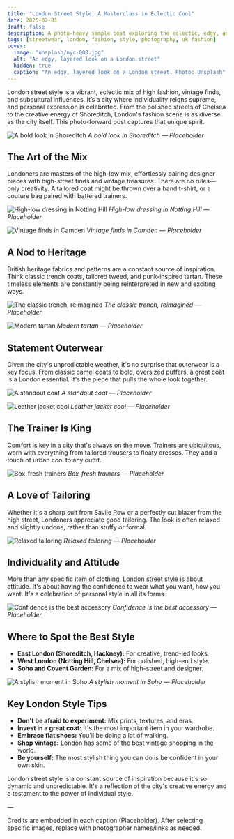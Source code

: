 ```yaml
---
title: "London Street Style: A Masterclass in Eclectic Cool"
date: 2025-02-01
draft: false
description: A photo-heavy sample post exploring the eclectic, edgy, and individualistic nature of London street style.
tags: [streetwear, london, fashion, style, photography, uk fashion]
cover:
  image: "unsplash/nyc-008.jpg"
  alt: "An edgy, layered look on a London street"
  hidden: true
  caption: "An edgy, layered look on a London street. Photo: Unsplash"
---
```


London street style is a vibrant, eclectic mix of high fashion, vintage finds, and subcultural influences. It’s a city where individuality reigns supreme, and personal expression is celebrated. From the polished streets of Chelsea to the creative energy of Shoreditch, London's fashion scene is as diverse as the city itself. This photo-forward post captures that unique spirit.

![A bold look in Shoreditch](unsplash/nyc-001.jpg)
_A bold look in Shoreditch — Placeholder_

## The Art of the Mix

Londoners are masters of the high-low mix, effortlessly pairing designer pieces with high-street finds and vintage treasures. There are no rules—only creativity. A tailored coat might be thrown over a band t-shirt, or a couture bag paired with battered trainers.

![High-low dressing in Notting Hill](unsplash/nyc-002.jpg)
_High-low dressing in Notting Hill — Placeholder_

![Vintage finds in Camden](unsplash/nyc-003.jpg)
_Vintage finds in Camden — Placeholder_

## A Nod to Heritage

British heritage fabrics and patterns are a constant source of inspiration. Think classic trench coats, tailored tweed, and punk-inspired tartan. These timeless elements are constantly being reinterpreted in new and exciting ways.

![The classic trench, reimagined](unsplash/nyc-004.jpg)
_The classic trench, reimagined — Placeholder_

![Modern tartan](unsplash/nyc-005.jpg)
_Modern tartan — Placeholder_

## Statement Outerwear

Given the city's unpredictable weather, it's no surprise that outerwear is a key focus. From classic camel coats to bold, oversized puffers, a great coat is a London essential. It's the piece that pulls the whole look together.

![A standout coat](unsplash/nyc-006.jpg)
_A standout coat — Placeholder_

![Leather jacket cool](unsplash/nyc-007.jpg)
_Leather jacket cool — Placeholder_

## The Trainer Is King

Comfort is key in a city that's always on the move. Trainers are ubiquitous, worn with everything from tailored trousers to floaty dresses. They add a touch of urban cool to any outfit.

![Box-fresh trainers](unsplash/nyc-008.jpg)
_Box-fresh trainers — Placeholder_

## A Love of Tailoring

Whether it's a sharp suit from Savile Row or a perfectly cut blazer from the high street, Londoners appreciate good tailoring. The look is often relaxed and slightly undone, rather than stuffy or formal.

![Relaxed tailoring](unsplash/nyc-009.jpg)
_Relaxed tailoring — Placeholder_

## Individuality and Attitude

More than any specific item of clothing, London street style is about attitude. It's about having the confidence to wear what you want, how you want. It's a celebration of personal style in all its forms.

![Confidence is the best accessory](unsplash/nyc-010.jpg)
_Confidence is the best accessory — Placeholder_

## Where to Spot the Best Style

- **East London (Shoreditch, Hackney):** For creative, trend-led looks.
- **West London (Notting Hill, Chelsea):** For polished, high-end style.
- **Soho and Covent Garden:** For a mix of high-street and designer.

![A stylish moment in Soho](unsplash/nyc-011.jpg)
_A stylish moment in Soho — Placeholder_

## Key London Style Tips

- **Don't be afraid to experiment:** Mix prints, textures, and eras.
- **Invest in a great coat:** It's the most important item in your wardrobe.
- **Embrace flat shoes:** You'll be doing a lot of walking.
- **Shop vintage:** London has some of the best vintage shopping in the world.
- **Be yourself:** The most stylish thing you can do is be confident in your own skin.

London street style is a constant source of inspiration because it's so dynamic and unpredictable. It's a reflection of the city's creative energy and a testament to the power of individual style.

—

Credits are embedded in each caption (Placeholder). After selecting specific images, replace with photographer names/links as needed.
